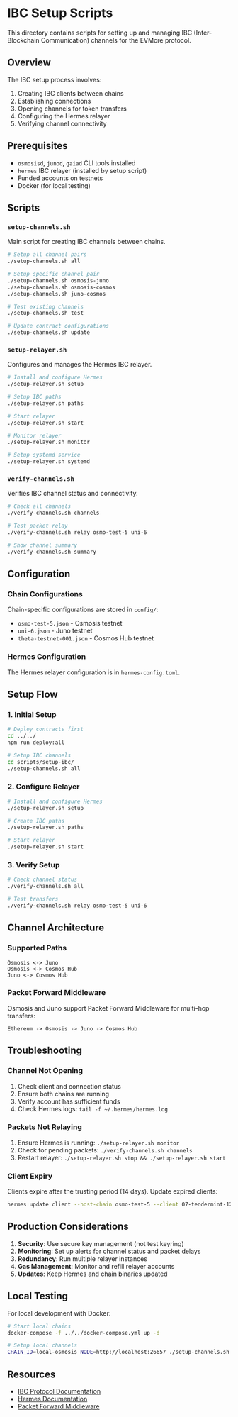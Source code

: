 # IBC Setup Scripts

This directory contains scripts for setting up and managing IBC (Inter-Blockchain Communication) channels for the EVMore protocol.

## Overview

The IBC setup process involves:

1. Creating IBC clients between chains
2. Establishing connections
3. Opening channels for token transfers
4. Configuring the Hermes relayer
5. Verifying channel connectivity

## Prerequisites

- `osmosisd`, `junod`, `gaiad` CLI tools installed
- `hermes` IBC relayer (installed by setup script)
- Funded accounts on testnets
- Docker (for local testing)

## Scripts

### `setup-channels.sh`

Main script for creating IBC channels between chains.

```bash
# Setup all channel pairs
./setup-channels.sh all

# Setup specific channel pair
./setup-channels.sh osmosis-juno
./setup-channels.sh osmosis-cosmos
./setup-channels.sh juno-cosmos

# Test existing channels
./setup-channels.sh test

# Update contract configurations
./setup-channels.sh update
```

### `setup-relayer.sh`

Configures and manages the Hermes IBC relayer.

```bash
# Install and configure Hermes
./setup-relayer.sh setup

# Setup IBC paths
./setup-relayer.sh paths

# Start relayer
./setup-relayer.sh start

# Monitor relayer
./setup-relayer.sh monitor

# Setup systemd service
./setup-relayer.sh systemd
```

### `verify-channels.sh`

Verifies IBC channel status and connectivity.

```bash
# Check all channels
./verify-channels.sh channels

# Test packet relay
./verify-channels.sh relay osmo-test-5 uni-6

# Show channel summary
./verify-channels.sh summary
```

## Configuration

### Chain Configurations

Chain-specific configurations are stored in `config/`:

- `osmo-test-5.json` - Osmosis testnet
- `uni-6.json` - Juno testnet
- `theta-testnet-001.json` - Cosmos Hub testnet

### Hermes Configuration

The Hermes relayer configuration is in `hermes-config.toml`.

## Setup Flow

### 1. Initial Setup

```bash
# Deploy contracts first
cd ../../
npm run deploy:all

# Setup IBC channels
cd scripts/setup-ibc/
./setup-channels.sh all
```

### 2. Configure Relayer

```bash
# Install and configure Hermes
./setup-relayer.sh setup

# Create IBC paths
./setup-relayer.sh paths

# Start relayer
./setup-relayer.sh start
```

### 3. Verify Setup

```bash
# Check channel status
./verify-channels.sh all

# Test transfers
./verify-channels.sh relay osmo-test-5 uni-6
```

## Channel Architecture

### Supported Paths

```
Osmosis <-> Juno
Osmosis <-> Cosmos Hub
Juno <-> Cosmos Hub
```

### Packet Forward Middleware

Osmosis and Juno support Packet Forward Middleware for multi-hop transfers:

```
Ethereum -> Osmosis -> Juno -> Cosmos Hub
```

## Troubleshooting

### Channel Not Opening

1. Check client and connection status
2. Ensure both chains are running
3. Verify account has sufficient funds
4. Check Hermes logs: `tail -f ~/.hermes/hermes.log`

### Packets Not Relaying

1. Ensure Hermes is running: `./setup-relayer.sh monitor`
2. Check for pending packets: `./verify-channels.sh channels`
3. Restart relayer: `./setup-relayer.sh stop && ./setup-relayer.sh start`

### Client Expiry

Clients expire after the trusting period (14 days). Update expired clients:

```bash
hermes update client --host-chain osmo-test-5 --client 07-tendermint-123
```

## Production Considerations

1. **Security**: Use secure key management (not test keyring)
2. **Monitoring**: Set up alerts for channel status and packet delays
3. **Redundancy**: Run multiple relayer instances
4. **Gas Management**: Monitor and refill relayer accounts
5. **Updates**: Keep Hermes and chain binaries updated

## Local Testing

For local development with Docker:

```bash
# Start local chains
docker-compose -f ../../docker-compose.yml up -d

# Setup local channels
CHAIN_ID=local-osmosis NODE=http://localhost:26657 ./setup-channels.sh
```

## Resources

- [IBC Protocol Documentation](https://ibc.cosmos.network/)
- [Hermes Documentation](https://hermes.informal.systems/)
- [Packet Forward Middleware](https://github.com/cosmos/ibc-apps/tree/main/middleware/packet-forward-middleware)
